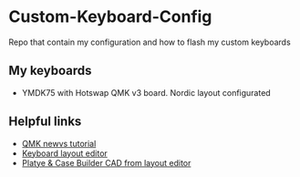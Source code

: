 # Custom-Keyboard-Config
Repo that contain my configuration and how to flash my custom keyboards

## My keyboards
 - YMDK75 with Hotswap QMK v3 board. Nordic layout configurated

## Helpful links
 - [QMK newvs tutorial](https://beta.docs.qmk.fm/tutorial/newbs)
 - [Keyboard layout editor](http://www.keyboard-layout-editor.com/)
 - [Platye & Case Builder CAD from layout editor](http://builder.swillkb.com/)
